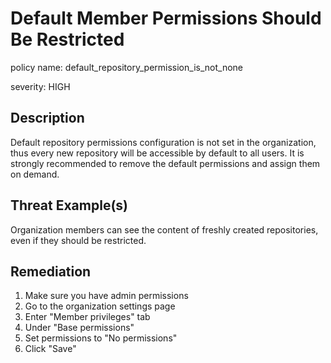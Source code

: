 # Default Member Permissions Should Be Restricted

policy name: default_repository_permission_is_not_none

severity: HIGH

## Description

Default repository permissions configuration is not set in the organization,
thus every new repository will be accessible by default to all users. It is
strongly recommended to remove the default permissions and assign them on
demand.

## Threat Example(s)

Organization members can see the content of freshly created repositories, even
if they should be restricted.

## Remediation

1. Make sure you have admin permissions
2. Go to the organization settings page
3. Enter "Member privileges" tab
4. Under "Base permissions"
5. Set permissions to "No permissions"
6. Click "Save"
